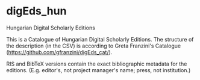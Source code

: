# digEds_hun
Hungarian Digital Scholarly Editions

This is a Catalogue of Hungarian Digital Scholarly Editions. The structure of the description (in the CSV) is according to Greta Franzini's Catalogue (https://github.com/gfranzini/digEds_cat/).

RIS and BibTeX versions contain the exact bibliographic metadata for the editions. (E.g. editor's, not project manager's name; press, not institution.)
